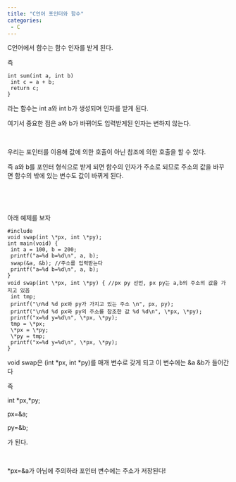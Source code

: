 ```yaml
---
title: "C언어 포인터와 함수"
categories:
 - C
---
```








C언어에서 함수는 함수 인자를 받게 된다.

즉




 




```
int sum(int a, int b)
 int c = a + b;
 return c;
}
```





 


라는 함수는 int a와 int b가 생성되며 인자를 받게 된다.

여기서 중요한 점은 a와 b가 바뀌어도 입력받게된 인자는 변하지 않는다.

​

우리는 포인터를 이용해 값에 의한 호출이 아닌 참조에 의한 호출을 할 수 있다.

즉 a와 b를 포인터 형식으로 받게 되면 함수의 인자가 주소로 되므로 주소의 값을 바꾸면 함수의 밖에 있는 변수도 값이 바뀌게 된다.

​

​

아래 예제를 보자




 




```
#include
void swap(int \*px, int \*py); 
int main(void) {
 int a = 100, b = 200;
 printf("a=%d b=%d\n", a, b);
 swap(&a, &b); //주소를 입력받는다
 printf("a=%d b=%d\n", a, b);
}
void swap(int \*px, int \*py) { //px py 선언, px py는 a,b의 주소의 값을 가지고 있음
 int tmp;
 printf("\n%d %d px와 py가 가지고 있는 주소 \n", px, py);
 printf("\n%d %d px와 py의 주소를 참조한 값 %d %d\n", \*px, \*py);
 printf("x=%d y=%d\n", \*px, \*py);
 tmp = \*px;
 \*px = \*py;
 \*py = tmp;
 printf("x=%d y=%d\n", \*px, \*py);
}
```





 


void swap은 (int \*px, int \*py)를 매개 변수로 갖게 되고 이 변수에는 &a &b가 들어간다

즉

int \*px,\*py;

px=&a;

py=&b;

가 된다.

​

\*px=&a가 아님에 주의하라 포인터 변수에는 주소가 저장된다!




 

